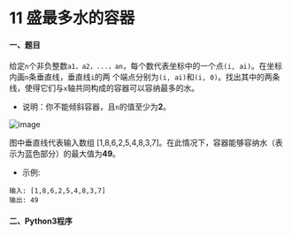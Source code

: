 # 11 盛最多水的容器

#### 一、题目

给定```n```个非负整数```a1，a2，...，an```，每个数代表坐标中的一个点```(i, ai)```。在坐标内画```n```条垂直线，垂直线```i```的两
个端点分别为```(i, ai)```和```(i, 0)```。找出其中的两条线，使得它们与```x```轴共同构成的容器可以容纳最多的水。

* 说明：你不能倾斜容器，且```n```的值至少为**2**。

![image]()

图中垂直线代表输入数组 [1,8,6,2,5,4,8,3,7]。在此情况下，容器能够容纳水（表示为蓝色部分）的最大值为**49**。

 

* 示例:
```
输入: [1,8,6,2,5,4,8,3,7]
输出: 49
```



#### 二、Python3程序
```python
```
